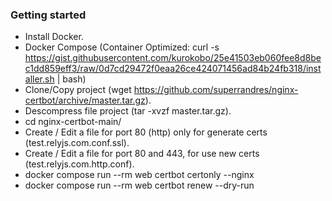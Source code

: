 ### Getting started
- Install Docker.
- Docker Compose (Container Optimized: curl -s https://gist.githubusercontent.com/kurokobo/25e41503eb060fee8d8bec1dd859eff3/raw/0d7cd29472f0eaa26ce424071456ad84b24fb318/installer.sh | bash)
- Clone/Copy project (wget https://github.com/superrandres/nginx-certbot/archive/master.tar.gz).
- Descompress file project (tar -xvzf master.tar.gz).
- cd nginx-certbot-main/
- Create / Edit a file for port 80 (http) only for generate certs (test.relyjs.com.conf.ssl).
- Create / Edit a file for port 80 and 443, for use new certs (test.relyjs.com.http.conf).
- docker compose run --rm web certbot certonly --nginx
- docker compose run --rm web certbot renew --dry-run
